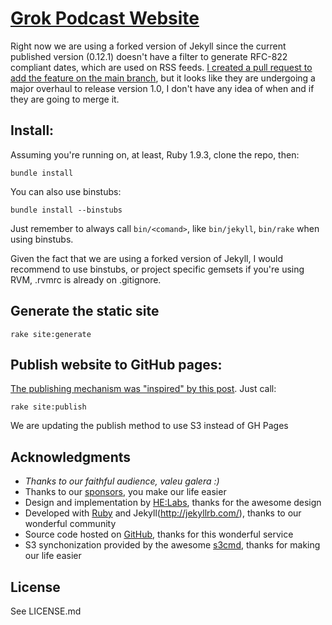 # [Grok Podcast Website](http://grokpodcast.com)

Right now we are using a forked version of Jekyll since the current published version (0.12.1) doesn't have a filter to generate RFC-822 compliant dates, which are used on RSS feeds. [I created a pull request to add the feature on the main branch](https://github.com/mojombo/jekyll/pull/892#issuecomment-15593610), but it looks like they are undergoing a major overhaul to release version 1.0, I don't have any idea of when and if they are going to merge it.

## Install:
Assuming you're running on, at least, Ruby 1.9.3, clone the repo, then:
```
bundle install
```

You can also use binstubs:
```
bundle install --binstubs
```
Just remember to always call `bin/<comand>`, like `bin/jekyll`, `bin/rake` when using binstubs.

Given the fact that we are using a forked version of Jekyll, I would recommend to use binstubs, or project specific gemsets if you're using RVM, .rvmrc is already on .gitignore.

## Generate the static site

```
rake site:generate
```

## Publish website to GitHub pages:

[The publishing mechanism was "inspired" by this post](http://ixti.net/software/2013/01/28/using-jekyll-plugins-on-github-pages.html). Just call:
```
rake site:publish
```
We are updating the publish method to use S3 instead of GH Pages

## Acknowledgments

* *Thanks to our faithful audience, valeu galera :)*
* Thanks to our [sponsors](http://grokpodcast.com/apoios), you make our life easier
* Design and implementation by [HE:Labs](http://helabs.com), thanks for the awesome design
* Developed with [Ruby](http://www.ruby-lang.org/en/) and Jekyll(http://jekyllrb.com/), thanks to our wonderful community
* Source code hosted on [GitHub](http://github.com/), thanks for this wonderful service
* S3 synchonization provided by the awesome [s3cmd](http://s3tools.org/s3cmd), thanks for making our life easier

## License

See LICENSE.md
